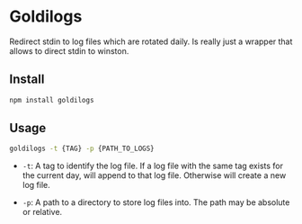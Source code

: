 
# Goldilogs
Redirect stdin to log files which are rotated daily. 
Is really just a wrapper that allows to direct stdin to winston.

## Install
```bash
npm install goldilogs
```

## Usage
```bash
goldilogs -t {TAG} -p {PATH_TO_LOGS}
```

* `-t`: A tag to identify the log file. 
If a log file with the same tag exists for the current day, will append to that log file. Otherwise will create a new log file.

* `-p`: A path to a directory to store log files into. The path may be absolute or relative.
